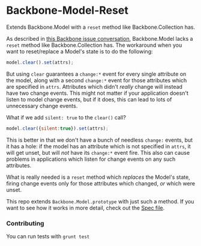 # Backbone-Model-Reset
Extends Backbone.Model with a `reset` method like Backbone.Collection has.

As described in [this Backbone issue conversation](https://github.com/jashkenas/backbone/issues/3253), Backbone.Model lacks a `reset` method like Backbone.Collection has.  The workaround when you want to reset/replace a Model's state is to do the following:

```javascript
model.clear().set(attrs);
```

But using `clear` guarantees a `change:*` event for every single attribute on the model, along with a second `change:*` event for those attributes which are specified in `attrs`.  Attributes which didn't _really_ change will instead have two change events.  This might not matter if your application doesn't listen to model change events, but if it does, this can lead to lots of unnecessary change events.

What if we add `silent: true` to the `clear()` call?

```javascript
model.clear({silent:true}).set(attrs);
```

This is better in that we don't have a bunch of needless `change:` events, but it has a hole: if the model has an attribute which is not specified in `attrs`, it will get unset, but will _not_ have its `change:*` event fire.  This also can cause problems in applications which listen for change events on any such attributes.

What is really needed is a `reset` method which _replaces_ the Model's state, firing change events only for those attributes which changed, _or_ which were unset.

This repo extends `Backbone.Model.prototype` with just such a method.  If you want to see how it works in more detail, check out the [Spec file](test/ModelResetSpec.js).

### Contributing

You can run tests with `grunt test`